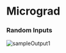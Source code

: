 # Micrograd

### Random Inputs
![sampleOutput1](https://github.com/user-attachments/assets/a4afd988-042f-47db-b825-532709194afa)
